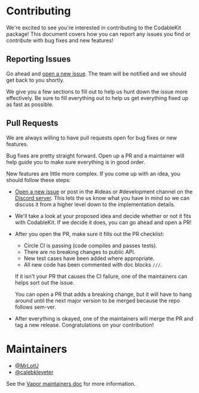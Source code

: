 # Contributing

We're excited to see you're interested in contributing to the 
CodableKit package! This document covers how you can report any 
issues you find or contribute with bug fixes and new features!

## Reporting Issues

Go ahead and [open a new 
issue](https://github.com/vapor-community/codable-kit/issues/new). The 
team will be notified and we should get back to you shortly.

We give you a few sections to fill out to help us hunt down the issue 
more effectively. Be sure to fill everything out to help us get 
everything fixed up as fast as possible.

## Pull Requests

We are always willing to have pull requests open for bug fixes or new 
features.

Bug fixes are pretty straight forward. Open up a PR and a maintainer
will help guide you to make sure everything is in good order.

New features are little more complex. If you come up with an idea, 
you should follow these steps:

- [Open a new 
issue](https://github.com/vapor-community/codable-kit/issues/new) or post
in the #ideas or #development channel on the [Discord 
server](http://vapor.team/). This lets the us know what you have in 
mind so we can discuss it from a higher level down to the 
implementation details.

- We'll take a look at your proposed idea and decide whether or not it 
fits with CodableKit. If we decide it does, you can go ahead and open
a PR!

- After you open the PR, make sure it fills out the PR checklist:
	- Circle CI is passing (code compiles and passes tests).
	- There are no breaking changes to public API.
	- New test cases have been added where appropriate.
	- All new code has been commented with doc blocks `///`.

	If it isn't your PR that causes the CI failure, one of the
	maintainers can helps sort out the issue.
	
	You can open a PR that adds a breaking change, but it will 
	have to hang around until the next major version to be merged 
	because the repo follows sem-ver.
	
- After everything is okayed, one of the maintainers will merge the PR
and tag a new release. Congratulations on your contribution!

# Maintainers

- [@MrLotU](https://github.com/MrLotU)
- [@calebkleveter](https://github.com/calebkleveter)

See the [Vapor maintainers 
doc](https://github.com/vapor/vapor/blob/master/Docs/maintainers.md)
for more information.
